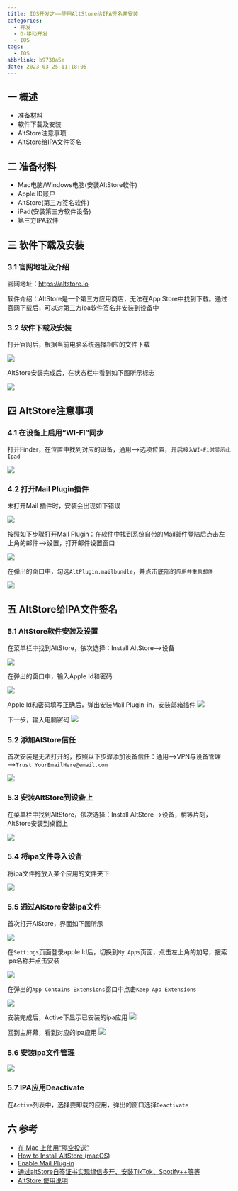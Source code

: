 ```yaml
---
title: IOS开发之——使用AltStore给IPA签名并安装
categories:
  - 开发
  - D-移动开发
  - IOS
tags:
  - IOS
abbrlink: b9730a5e
date: 2023-03-25 11:18:05
---
```

## 一 概述

* 准备材料
* 软件下载及安装
* AltStore注意事项
* AltStore给IPA文件签名

<!--more-->

## 二 准备材料

* Mac电脑/Windows电脑(安装AltStore软件)
* Apple ID账户
* AltStore(第三方签名软件)
* iPad(安装第三方软件设备)
* 第三方IPA软件

## 三 软件下载及安装

### 3.1 官网地址及介绍

官网地址：https://altstore.io

软件介绍：AltStore是一个第三方应用商店，无法在App Store中找到下载。通过官网下载后，可以对第三方ipa软件签名并安装到设备中

### 3.2 软件下载及安装

打开官网后，根据当前电脑系统选择相应的文件下载

![][1]

AltStore安装完成后，在状态栏中看到如下图所示标志

![][2]

## 四 AltStore注意事项

### 4.1 在设备上启用“WI-FI”同步


打开Finder，在位置中找到对应的设备，通用—>选项位置，开启`接入WI-Fi时显示此Ipad`

![][3]

### 4.2  打开Mail Plugin插件

未打开Mail 插件时，安装会出现如下错误

![][4]

按照如下步骤打开Mail Plugin：在软件中找到系统自带的Mail邮件登陆后点击左上角的邮件—>设置，打开邮件设置窗口

![][5]

在弹出的窗口中，勾选`AltPlugin.mailbundle`，并点击底部的`应用并重启邮件`

![][6]

## 五 AltStore给IPA文件签名

### 5.1 AltStore软件安装及设置

在菜单栏中找到AltStore，依次选择：Install AltStore——>设备

![][2]

在弹出的窗口中，输入Apple Id和密码

![][7]

Apple Id和密码填写正确后，弹出安装Mail Plugin-in，安装邮箱插件
![][8]

下一步，输入电脑密码
![][9]

### 5.2  添加AlStore信任

首次安装是无法打开的，按照以下步骤添加设备信任：通用——>VPN与设备管理——>`Trust YourEmailHere@email.com`

![][10]

### 5.3 安装AltStore到设备上

在菜单栏中找到AltStore，依次选择：Install AltStore——>设备，稍等片刻，AltStore安装到桌面上

![][11]

### 5.4 将ipa文件导入设备

将ipa文件拖放入某个应用的文件夹下

![][12]

### 5.5 通过AlStore安装ipa文件

首次打开AlStore，界面如下图所示

![][13]

在`Settings`页面登录apple Id后，切换到`My Apps`页面，点击左上角的加号，搜索ipa名称并点击安装

![][14]

在弹出的`App Contains Extensions`窗口中点击`Keep App Extensions`

![][15]

安装完成后，Active下显示已安装的ipa应用
![][16]

回到主屏幕，看到对应的ipa应用
![][17]

### 5.6 安装ipa文件管理
![][18]

### 5.7 IPA应用Deactivate

在`Active`列表中，选择要卸载的应用，弹出的窗口选择`Deactivate`

## 六 参考

* [在 Mac 上使用“隔空投送”](https://support.apple.com/zh-cn/HT203106)
* [How to Install AltStore (macOS)](https://faq.altstore.io/getting-started/how-to-install-altstore-macos)
* [Enable Mail Plug-in](https://faq.altstore.io/getting-started/how-to-install-altstore-macos/enable-mail-plug-in)
* [通过altStore自签证书实现绿信多开、安装TikTok、Spotify++等等](https://mp.weixin.qq.com/s?__biz=Mzg4MjE2NzYzNg==&mid=2247485182&idx=1&sn=4e67a347638e88763e2d64607bc7b3bc&chksm=cf5b9cc5f82c15d3d0b078b3178042d066ff4687a9e3f37e25aa96ee8ed270865596dbbf40f8&scene=27)
* [AltStore 使用说明](http://www.xiaoji001.com/altstore/index.win.html)




[1]:https://raw.githubusercontent.com/PGzxc/CDN/master/blog-ios/ios-alstore-software-download.png
[2]:https://raw.githubusercontent.com/PGzxc/CDN/master/blog-ios/ios-alstore-install-alstore.png
[3]:https://raw.githubusercontent.com/PGzxc/CDN/master/blog-ios/ios-alstore-install-ipad-enable-wifi.png
[4]:https://raw.githubusercontent.com/PGzxc/CDN/master/blog-ios/ios-alstore-install-alstore-not-connect-mail.png
[5]:https://raw.githubusercontent.com/PGzxc/CDN/master/blog-ios/ios-alstore-install-alstore-not-mail-open-manager.png
[6]:https://raw.githubusercontent.com/PGzxc/CDN/master/blog-ios/ios-alstore-install-alstore-not-connect-bundle.png
[7]:https://raw.githubusercontent.com/PGzxc/CDN/master/blog-ios/ios-alstore-software-apple-id-login.png
[8]:https://raw.githubusercontent.com/PGzxc/CDN/master/blog-ios/ios-alstore-software-install-plugin.png
[9]:https://raw.githubusercontent.com/PGzxc/CDN/master/blog-ios/ios-alstore-software-login-user.png
[10]:https://raw.githubusercontent.com/PGzxc/CDN/master/blog-ios/ios-alstore-ipad-trust-app.png
[11]:https://raw.githubusercontent.com/PGzxc/CDN/master/blog-ios/ios-alstore-ipad-install.png
[12]:https://raw.githubusercontent.com/PGzxc/CDN/master/blog-ios/ios-alstore-install-ipa-to-ipad-folder.png
[13]:https://raw.githubusercontent.com/PGzxc/CDN/master/blog-ios/ios-alstore-open-first-view.png
[14]:https://raw.githubusercontent.com/PGzxc/CDN/master/blog-ios/ios-alstore-search-add-ipa.png
[15]:https://raw.githubusercontent.com/PGzxc/CDN/master/blog-ios/ios-alstore-install-extensions-keep.png
[16]:https://raw.githubusercontent.com/PGzxc/CDN/master/blog-ios/ios-alstore-install-ipa-finish.png
[17]:https://raw.githubusercontent.com/PGzxc/CDN/master/blog-ios/ios-alstore-install-home-view.png
[18]:https://raw.githubusercontent.com/PGzxc/CDN/master/blog-ios/ios-alstore-app-manager.png